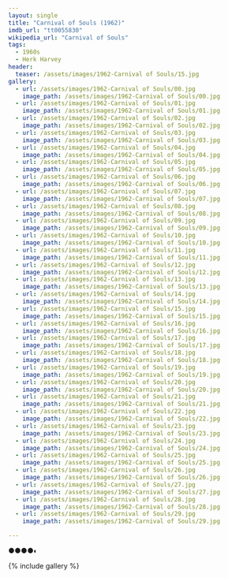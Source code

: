 ```yaml
---
layout: single
title: "Carnival of Souls (1962)"
imdb_url: "tt0055830"
wikipedia_url: "Carnival of Souls"
tags:
  - 1960s 
  - Herk Harvey
header:
  teaser: /assets/images/1962-Carnival of Souls/15.jpg
gallery:
  - url: /assets/images/1962-Carnival of Souls/00.jpg
    image_path: /assets/images/1962-Carnival of Souls/00.jpg  
  - url: /assets/images/1962-Carnival of Souls/01.jpg
    image_path: /assets/images/1962-Carnival of Souls/01.jpg
  - url: /assets/images/1962-Carnival of Souls/02.jpg
    image_path: /assets/images/1962-Carnival of Souls/02.jpg
  - url: /assets/images/1962-Carnival of Souls/03.jpg
    image_path: /assets/images/1962-Carnival of Souls/03.jpg
  - url: /assets/images/1962-Carnival of Souls/04.jpg
    image_path: /assets/images/1962-Carnival of Souls/04.jpg
  - url: /assets/images/1962-Carnival of Souls/05.jpg
    image_path: /assets/images/1962-Carnival of Souls/05.jpg
  - url: /assets/images/1962-Carnival of Souls/06.jpg
    image_path: /assets/images/1962-Carnival of Souls/06.jpg
  - url: /assets/images/1962-Carnival of Souls/07.jpg
    image_path: /assets/images/1962-Carnival of Souls/07.jpg
  - url: /assets/images/1962-Carnival of Souls/08.jpg
    image_path: /assets/images/1962-Carnival of Souls/08.jpg
  - url: /assets/images/1962-Carnival of Souls/09.jpg
    image_path: /assets/images/1962-Carnival of Souls/09.jpg
  - url: /assets/images/1962-Carnival of Souls/10.jpg
    image_path: /assets/images/1962-Carnival of Souls/10.jpg
  - url: /assets/images/1962-Carnival of Souls/11.jpg
    image_path: /assets/images/1962-Carnival of Souls/11.jpg
  - url: /assets/images/1962-Carnival of Souls/12.jpg
    image_path: /assets/images/1962-Carnival of Souls/12.jpg
  - url: /assets/images/1962-Carnival of Souls/13.jpg
    image_path: /assets/images/1962-Carnival of Souls/13.jpg
  - url: /assets/images/1962-Carnival of Souls/14.jpg
    image_path: /assets/images/1962-Carnival of Souls/14.jpg
  - url: /assets/images/1962-Carnival of Souls/15.jpg
    image_path: /assets/images/1962-Carnival of Souls/15.jpg
  - url: /assets/images/1962-Carnival of Souls/16.jpg
    image_path: /assets/images/1962-Carnival of Souls/16.jpg
  - url: /assets/images/1962-Carnival of Souls/17.jpg
    image_path: /assets/images/1962-Carnival of Souls/17.jpg
  - url: /assets/images/1962-Carnival of Souls/18.jpg
    image_path: /assets/images/1962-Carnival of Souls/18.jpg
  - url: /assets/images/1962-Carnival of Souls/19.jpg
    image_path: /assets/images/1962-Carnival of Souls/19.jpg
  - url: /assets/images/1962-Carnival of Souls/20.jpg
    image_path: /assets/images/1962-Carnival of Souls/20.jpg
  - url: /assets/images/1962-Carnival of Souls/21.jpg
    image_path: /assets/images/1962-Carnival of Souls/21.jpg
  - url: /assets/images/1962-Carnival of Souls/22.jpg
    image_path: /assets/images/1962-Carnival of Souls/22.jpg
  - url: /assets/images/1962-Carnival of Souls/23.jpg
    image_path: /assets/images/1962-Carnival of Souls/23.jpg
  - url: /assets/images/1962-Carnival of Souls/24.jpg
    image_path: /assets/images/1962-Carnival of Souls/24.jpg
  - url: /assets/images/1962-Carnival of Souls/25.jpg
    image_path: /assets/images/1962-Carnival of Souls/25.jpg
  - url: /assets/images/1962-Carnival of Souls/26.jpg
    image_path: /assets/images/1962-Carnival of Souls/26.jpg
  - url: /assets/images/1962-Carnival of Souls/27.jpg
    image_path: /assets/images/1962-Carnival of Souls/27.jpg
  - url: /assets/images/1962-Carnival of Souls/28.jpg
    image_path: /assets/images/1962-Carnival of Souls/28.jpg
  - url: /assets/images/1962-Carnival of Souls/29.jpg
    image_path: /assets/images/1962-Carnival of Souls/29.jpg

---
```

●●●●◐

{% include gallery %}
